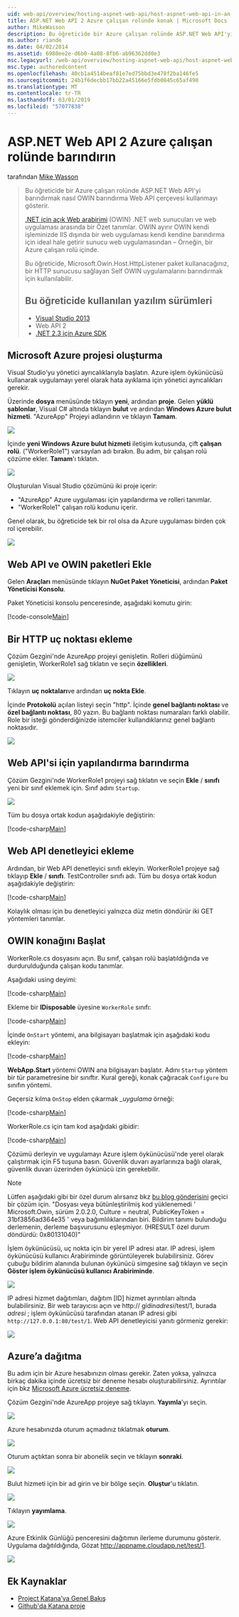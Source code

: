 ```yaml
---
uid: web-api/overview/hosting-aspnet-web-api/host-aspnet-web-api-in-an-azure-worker-role
title: ASP.NET Web API 2 Azure çalışan rolünde konak | Microsoft Docs
author: MikeWasson
description: Bu öğreticide bir Azure çalışan rolünde ASP.NET Web API'yi barındırmak nasıl OWIN barındırma Web API çerçevesi kullanmayı gösterir. Web arabirimi için .NET (OWIN) de Aç...
ms.author: riande
ms.date: 04/02/2014
ms.assetid: 6980ee2e-d6b0-4a08-8fb6-ab96362dd0e3
msc.legacyurl: /web-api/overview/hosting-aspnet-web-api/host-aspnet-web-api-in-an-azure-worker-role
msc.type: authoredcontent
ms.openlocfilehash: 40cb1a4514beaf81e7ed75bbd3e478f2ba146fe5
ms.sourcegitcommit: 24b1f6decbb17bb22a45166e5fdb0845c65af498
ms.translationtype: MT
ms.contentlocale: tr-TR
ms.lasthandoff: 03/01/2019
ms.locfileid: "57077838"
---
```

<a name="host-aspnet-web-api-2-in-an-azure-worker-role"></a>ASP.NET Web API 2 Azure çalışan rolünde barındırın
====================
tarafından [Mike Wasson](https://github.com/MikeWasson)

> Bu öğreticide bir Azure çalışan rolünde ASP.NET Web API'yi barındırmak nasıl OWIN barındırma Web API çerçevesi kullanmayı gösterir.
>
> [.NET için açık Web arabirimi](http://owin.org/) (OWIN) .NET web sunucuları ve web uygulaması arasında bir Özet tanımlar. OWIN ayırır OWIN kendi işleminizde IIS dışında bir web uygulaması kendi kendine barındırma için ideal hale getirir sunucu web uygulamasından – Örneğin, bir Azure çalışan rolü içinde.
>
> Bu öğreticide, Microsoft.Owin.Host.HttpListener paket kullanacağınız, bir HTTP sunucusu sağlayan Self OWIN uygulamalarını barındırmak için kullanılabilir.
>
> ## <a name="software-versions-used-in-the-tutorial"></a>Bu öğreticide kullanılan yazılım sürümleri
>
>
> - [Visual Studio 2013](https://my.visualstudio.com/Downloads?q=visual%20studio%202013)
> - Web API 2
> - [.NET 2.3 için Azure SDK](https://azure.microsoft.com/downloads/)


## <a name="create-a-microsoft-azure-project"></a>Microsoft Azure projesi oluşturma

Visual Studio'yu yönetici ayrıcalıklarıyla başlatın. Azure işlem öykünücüsü kullanarak uygulamayı yerel olarak hata ayıklama için yönetici ayrıcalıkları gerekir.

Üzerinde **dosya** menüsünde tıklayın **yeni**, ardından **proje**. Gelen **yüklü şablonlar**, Visual C# altında tıklayın **bulut** ve ardından **Windows Azure bulut hizmeti**. "AzureApp" Projeyi adlandırın ve tıklayın **Tamam**.

[![](host-aspnet-web-api-in-an-azure-worker-role/_static/image2.png)](host-aspnet-web-api-in-an-azure-worker-role/_static/image1.png)

İçinde **yeni Windows Azure bulut hizmeti** iletişim kutusunda, çift **çalışan rolü**. ("WorkerRole1") varsayılan adı bırakın. Bu adım, bir çalışan rolü çözüme ekler. **Tamam**'ı tıklatın.

[![](host-aspnet-web-api-in-an-azure-worker-role/_static/image4.png)](host-aspnet-web-api-in-an-azure-worker-role/_static/image3.png)

Oluşturulan Visual Studio çözümünü iki proje içerir:

- &quot;AzureApp&quot; Azure uygulaması için yapılandırma ve rolleri tanımlar.
- &quot;WorkerRole1&quot; çalışan rolü kodunu içerir.

Genel olarak, bu öğreticide tek bir rol olsa da Azure uygulaması birden çok rol içerebilir.

![](host-aspnet-web-api-in-an-azure-worker-role/_static/image5.png)

## <a name="add-the-web-api-and-owin-packages"></a>Web API ve OWIN paketleri Ekle

Gelen **Araçları** menüsünde tıklayın **NuGet Paket Yöneticisi**, ardından **Paket Yöneticisi Konsolu**.

Paket Yöneticisi konsolu penceresinde, aşağıdaki komutu girin:

[!code-console[Main](host-aspnet-web-api-in-an-azure-worker-role/samples/sample1.cmd)]

## <a name="add-an-http-endpoint"></a>Bir HTTP uç noktası ekleme

Çözüm Gezgini'nde AzureApp projeyi genişletin. Rolleri düğümünü genişletin, WorkerRole1 sağ tıklatın ve seçin **özellikleri**.

![](host-aspnet-web-api-in-an-azure-worker-role/_static/image6.png)

Tıklayın **uç noktaları**ve ardından **uç nokta Ekle**.

İçinde **Protokolü** açılan listeyi seçin "http". İçinde **genel bağlantı noktası** ve **özel bağlantı noktası**, 80 yazın. Bu bağlantı noktası numaraları farklı olabilir. Role bir isteği gönderdiğinizde istemciler kullandıklarınız genel bağlantı noktasıdır.

[![](host-aspnet-web-api-in-an-azure-worker-role/_static/image8.png)](host-aspnet-web-api-in-an-azure-worker-role/_static/image7.png)

## <a name="configure-web-api-for-self-host"></a>Web API'si için yapılandırma barındırma

Çözüm Gezgini'nde WorkerRole1 projeyi sağ tıklatın ve seçin **Ekle** / **sınıfı** yeni bir sınıf eklemek için. Sınıf adını `Startup`.

![](host-aspnet-web-api-in-an-azure-worker-role/_static/image9.png)

Tüm bu dosya ortak kodun aşağıdakiyle değiştirin:

[!code-csharp[Main](host-aspnet-web-api-in-an-azure-worker-role/samples/sample2.cs)]

## <a name="add-a-web-api-controller"></a>Web API denetleyici ekleme

Ardından, bir Web API denetleyici sınıfı ekleyin. WorkerRole1 projeye sağ tıklayıp **Ekle** / **sınıfı**. TestController sınıfı adı. Tüm bu dosya ortak kodun aşağıdakiyle değiştirin:

[!code-csharp[Main](host-aspnet-web-api-in-an-azure-worker-role/samples/sample3.cs)]

Kolaylık olması için bu denetleyici yalnızca düz metin döndürür iki GET yöntemleri tanımlar.

## <a name="start-the-owin-host"></a>OWIN konağını Başlat

WorkerRole.cs dosyasını açın. Bu sınıf, çalışan rolü başlatıldığında ve durdurulduğunda çalışan kodu tanımlar.

Aşağıdaki using deyimi:

[!code-csharp[Main](host-aspnet-web-api-in-an-azure-worker-role/samples/sample4.cs)]

Ekleme bir **IDisposable** üyesine `WorkerRole` sınıfı:

[!code-csharp[Main](host-aspnet-web-api-in-an-azure-worker-role/samples/sample5.cs)]

İçinde `OnStart` yöntemi, ana bilgisayarı başlatmak için aşağıdaki kodu ekleyin:

[!code-csharp[Main](host-aspnet-web-api-in-an-azure-worker-role/samples/sample6.cs?highlight=5)]

**WebApp.Start** yöntemi OWIN ana bilgisayarı başlatır. Adını `Startup` yöntem bir tür parametresine bir sınıftır. Kural gereği, konak çağıracak `Configure` bu sınıfın yöntemi.

Geçersiz kılma `OnStop` elden çıkarmak  *\_uygulama* örneği:

[!code-csharp[Main](host-aspnet-web-api-in-an-azure-worker-role/samples/sample7.cs)]

WorkerRole.cs için tam kod aşağıdaki gibidir:

[!code-csharp[Main](host-aspnet-web-api-in-an-azure-worker-role/samples/sample8.cs)]

Çözümü derleyin ve uygulamayı Azure işlem öykünücüsü'nde yerel olarak çalıştırmak için F5 tuşuna basın. Güvenlik duvarı ayarlarınıza bağlı olarak, güvenlik duvarı üzerinden öykünücü izin gerekebilir.

> [!NOTE]
> Lütfen aşağıdaki gibi bir özel durum alırsanız bkz [bu blog gönderisini](https://blogs.msdn.com/b/praburaj/archive/2013/11/20/fileloadexception-on-microsoft-owin-when-running-on-worker-role.aspx) geçici bir çözüm için. "Dosyası veya bütünleştirilmiş kod yüklenemedi ' Microsoft.Owin, sürüm 2.0.2.0, Culture = neutral, PublicKeyToken = 31bf3856ad364e35 ' veya bağımlılıklarından biri. Bildirim tanımı bulunduğu derlemenin, derleme başvurusunu eşleşmiyor. (HRESULT özel durum döndürdü: 0x80131040)"


İşlem öykünücüsü, uç nokta için bir yerel IP adresi atar. IP adresi, işlem öykünücüsü kullanıcı Arabiriminde görüntüleyerek bulabilirsiniz. Görev çubuğu bildirim alanında bulunan öykünücü simgesine sağ tıklayın ve seçin **Göster işlem öykünücüsü kullanıcı Arabiriminde**.

[![](host-aspnet-web-api-in-an-azure-worker-role/_static/image11.png)](host-aspnet-web-api-in-an-azure-worker-role/_static/image10.png)

IP adresi hizmet dağıtımları, dağıtım [ID] hizmet ayrıntıları altında bulabilirsiniz. Bir web tarayıcısı açın ve http:// gidin<em>adresi</em>/test/1, burada <em>adresi</em> ; işlem öykünücüsü tarafından atanan IP adresi gibi `http://127.0.0.1:80/test/1`. Web API denetleyicisi yanıtı görmeniz gerekir:

![](host-aspnet-web-api-in-an-azure-worker-role/_static/image12.png)

## <a name="deploy-to-azure"></a>Azure’a dağıtma

Bu adım için bir Azure hesabınızın olması gerekir. Zaten yoksa, yalnızca birkaç dakika içinde ücretsiz bir deneme hesabı oluşturabilirsiniz. Ayrıntılar için bkz [Microsoft Azure ücretsiz deneme](https://azure.microsoft.com/pricing/free-trial/?WT.mc_id=A261C142F).

Çözüm Gezgini'nde AzureApp projeye sağ tıklayın. **Yayımla**’yı seçin.

![](host-aspnet-web-api-in-an-azure-worker-role/_static/image13.png)

Azure hesabınızda oturum açmadınız tıklatmak **oturum**.

[![](host-aspnet-web-api-in-an-azure-worker-role/_static/image15.png)](host-aspnet-web-api-in-an-azure-worker-role/_static/image14.png)

Oturum açtıktan sonra bir abonelik seçin ve tıklayın **sonraki**.

[![](host-aspnet-web-api-in-an-azure-worker-role/_static/image17.png)](host-aspnet-web-api-in-an-azure-worker-role/_static/image16.png)

Bulut hizmeti için bir ad girin ve bir bölge seçin. **Oluştur**'u tıklatın.

![](host-aspnet-web-api-in-an-azure-worker-role/_static/image18.png)

Tıklayın **yayımlama**.

[![](host-aspnet-web-api-in-an-azure-worker-role/_static/image20.png)](host-aspnet-web-api-in-an-azure-worker-role/_static/image19.png)

Azure Etkinlik Günlüğü penceresini dağıtımın ilerleme durumunu gösterir. Uygulama dağıtıldığında, Gözat http://appname.cloudapp.net/test/1.

![](host-aspnet-web-api-in-an-azure-worker-role/_static/image21.png)

## <a name="additional-resources"></a>Ek Kaynaklar

- [Project Katana’ya Genel Bakış](../../../aspnet/overview/owin-and-katana/an-overview-of-project-katana.md)
- [Github'da Katana proje](https://github.com/aspnet/AspNetKatana)
